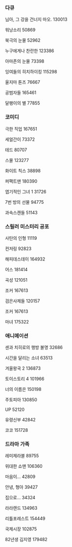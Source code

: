 ### 다큐

님아, 그 강을 건너지 마오.  130013

워낭소리  50869

북극의 눈물  52962

누구에게나 찬란한  123386

아마존의 눈물  73398

잉여들의 히치하이킹  115298

울지마 톤즈  76667

공범자들  165461

달팽이의 별  77855



### 코미디

극한 직업   167651

세얼간이  73372

테드  80707

스물 123277

화이트 칙스  38898

퍼팩트맨  180390

엽기적인 그녀 1    31726

7번 방의 선물  94775

과속스캔들  51143



### 스릴러 미스터리 공포

사탄의 인형 11119

컨저링 92823

해피데스데이 164932

어스 181414

곡성  121051

조커   167613

검은사제들   120157

조커  167613

마녀 175322



### 애니메이션

센과 치히로의 행방 불명 32686

시간을 달리는 소녀 63513

겨울왕국 2  136873

토이스토리 4 101966

너의 이름은  150198

주토피아  130850

UP   52120

유령신부  42842

코코   151728



### 드라마 가족

레미제라블 89755

위대한 쇼맨 106360

마음이... 42809

안녕, 형아  39427

집으로...  34324

라라랜드  134963

리틀포레스트  154449

국제시장 102875

82년생 김지영  179482